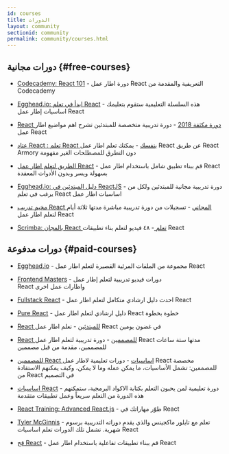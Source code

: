 ```yaml
---
id: courses
title: الدورات
layout: community
sectionid: community
permalink: community/courses.html
---
```


## دورات مجانية {#free-courses}

- [Codecademy: React 101](https://www.codecademy.com/learn/react-101) - دورة اطار عمل React التعريفية والمقدمة من Codecademy

- [Egghead.io: ابدأ في تعلم React](https://egghead.io/courses/start-learning-react) - هذه السلسلة التعليمية ستقوم بتعليمك اساسيات إطار عمل React


- [React دورة مكثفة 2018](https://www.youtube.com/watch?v=Ke90Tje7VS0) - دورة تدريبية متخصصة للمبتدئين تشرح اهم مواضيع اطار عمل React

- [عتاد React : تعلم React بنفسك](https://reactarmory.com/guides/learn-react-by-itself) - يمكنك تعلم اطار عمل React عن طريق React Armory دون التطرق للمصطلحات الغير مفهومة

- [الطريق لتعلم اطار عمل React](https://www.robinwieruch.de/the-road-to-learn-react/) - قم ببناء تطبيق شامل باستخدام اطار عمل React بسهولة ويسر وبدون الأدوات المعقدة

- [Egghead.io: دليل المبتدئين في ReactJS](https://egghead.io/courses/the-beginner-s-guide-to-reactjs) - دورة تدريبية مجانية للمبتدئين ولكل من يرغب في تعلم React اساسيات اطار عمل

- [مخيم تدريب React المجاني](https://tylermcginnis.com/free-react-bootcamp/) - تسجيلات من دورة تدريبية مباشرة مدتها ثلاثة أيام لتعلم اطار عمل React

- [Scrimba: بالمجان React تعلم ](https://scrimba.com/g/glearnreact) -  ٤٨ فيديو لتعلم بناء تطبيقات React

## دورات مدفوعة {#paid-courses}

- [Egghead.io](https://egghead.io/browse/frameworks/react) - مجموعة من الملفات المرئية القصيرة لتعلم اطار عمل React

- [Frontend Masters](https://frontendmasters.com/courses/) - دورات فيديو تدريبية لتعلم إطار عمل  
React
 واطارات عمل اخرى

- [Fullstack React](https://www.fullstackreact.com/) - احدث دليل ارشادي متكامل لتعلم اطار عمل React

- [Pure React](https://daveceddia.com/pure-react/) -  دليل ارشادي لتعلم اطار عمل React خطوة بخطوة

- [React للمبتدئين](https://reactforbeginners.com/) - تعلم اطار عمل React في غضون يومين

- [React للمصممين](https://designcode.io/react) - دورة تدريبية لتعلم اطار عمل React  مدتها ستة ساعات للمصممين، مقدمة من قبل مصممين

- [للمصممين React اساسيات](https://learnreact.design) - دورات تعليمية لاطار عمل  React مخصصة للمصممين: تشمل الأساسيات، ما يمكن عمله وما لا يمكن، وكيف يمكنهم الاستفادة من  React في التصميم

- [اساسيات React](https://learnreact.com/lessons/2018-essential-react-1-overview) - دورة تعليمية لمن يحبون التعلم بكتابة الاكواد البرمجية، ستمكنهم هذه الدورة من التعلم سريعاً وعمل تطبيقات متقدمة

- [React Training: Advanced React.js](https://courses.reacttraining.com/p/advanced-react) - طوّر مهاراتك في React

- [Tyler McGinnis](https://tylermcginnis.com/courses) - تعلم مع تايلور ماكجينس والذي يقدم دوراته التدريبية برسوم شهرية. تشمل تلك الدورات تعلم اساسيات React

- [قح React](https://codewithmosh.com/p/mastering-react/) - قم ببناء تطبيقات تفاعلية باستخدام اطار عمل React
